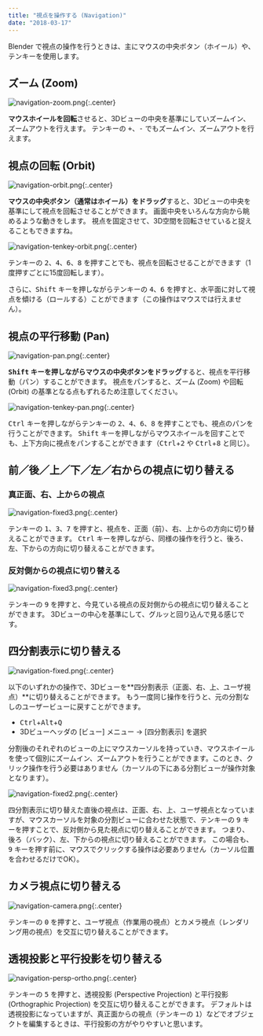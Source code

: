 ```yaml
---
title: "視点を操作する (Navigation)"
date: "2018-03-17"
---
```


Blender で視点の操作を行うときは、主にマウスの中央ボタン（ホイール）や、テンキーを使用します。

ズーム (Zoom)
----

![navigation-zoom.png](navigation-zoom.png){:.center}

**マウスホイールを回転**させると、3Dビューの中央を基準にしていズームイン、ズームアウトを行えます。
テンキーの <kbd>+</kbd>、<kbd>-</kbd> でもズームイン、ズームアウトを行えます。


視点の回転 (Orbit)
----

![navigation-orbit.png](navigation-orbit.png){:.center}

**マウスの中央ボタン（通常はホイール）をドラッグ**すると、3Dビューの中央を基準にして視点を回転させることができます。
画面中央をいろんな方向から眺めるような動きをします。
視点を固定させて、3D空間を回転させていると捉えることもできますね。

![navigation-tenkey-orbit.png](navigation-tenkey-orbit.png){:.center}

テンキーの <kbd>2</kbd>、<kbd>4</kbd>、<kbd>6</kbd>、<kbd>8</kbd> を押すことでも、視点を回転させることができます（1度押すごとに15度回転します）。

さらに、<kbd>Shift</kbd> キーを押しながらテンキーの <kbd>4</kbd>、<kbd>6</kbd> を押すと、水平面に対して視点を傾ける（ロールする）ことができます（この操作はマウスでは行えません）。


視点の平行移動 (Pan)
----

![navigation-pan.png](navigation-pan.png){:.center}

**<kbd>Shift</kbd> キーを押しながらマウスの中央ボタンをドラッグ**すると、視点を平行移動（パン）することができます。
視点をパンすると、ズーム (Zoom) や回転 (Orbit) の基準となる点もずれるため注意してください。

![navigation-tenkey-pan.png](navigation-tenkey-pan.png){:.center}

<kbd>Ctrl</kbd> キーを押しながらテンキーの <kbd>2</kbd>、<kbd>4</kbd>、<kbd>6</kbd>、<kbd>8</kbd> を押すことでも、視点のパンを行うことができます。
<kbd>Shift</kbd> キーを押しながらマウスホイールを回すことでも、上下方向に視点をパンすることができます（<kbd>Ctrl</kbd>+<kbd>2</kbd> や <kbd>Ctrl</kbd>+<kbd>8</kbd> と同じ）。


前／後／上／下／左／右からの視点に切り替える
----

### 真正面、右、上からの視点

![navigation-fixed3.png](navigation-fixed3.png){:.center}

テンキーの <kbd>1</kbd>、<kbd>3</kbd>、<kbd>7</kbd> を押すと、視点を、正面（前）、右、上からの方向に切り替えることができます。
<kbd>Ctrl</kbd> キーを押しながら、同様の操作を行うと、後ろ、左、下からの方向に切り替えることができます。


### 反対側からの視点に切り替える

![navigation-fixed3.png](navigation-fixed4.png){:.center}

テンキーの <kbd>9</kbd> を押すと、今見ている視点の反対側からの視点に切り替えることができます。
3Dビューの中心を基準にして、グルッと回り込んで見る感じです。


四分割表示に切り替える
----

![navigation-fixed.png](navigation-fixed.png){:.center}

以下のいずれかの操作で、3Dビューを**四分割表示（正面、右、上、ユーザ視点）**に切り替えることができます。
もう一度同じ操作を行うと、元の分割なしのユーザービューに戻すことができます。

* <kbd>Ctrl</kbd>+<kbd>Alt</kbd>+<kbd>Q</kbd>
* 3Dビューヘッダの [ビュー] メニュー → [四分割表示] を選択

分割後のそれぞれのビューの上にマウスカーソルを持っていき、マウスホイールを使って個別にズームイン、ズームアウトを行うことができます。このとき、クリック操作を行う必要はありません（カーソルの下にある分割ビューが操作対象となります）。

![navigation-fixed2.png](navigation-fixed2.png){:.center}

四分割表示に切り替えた直後の視点は、正面、右、上、ユーザ視点となっていますが、マウスカーソルを対象の分割ビューに合わせた状態で、テンキーの <kbd>9</kbd> キーを押すことで、反対側から見た視点に切り替えることができます。
つまり、後ろ（バック）、左、下からの視点に切り替えることができます。
この場合も、<kbd>9</kbd> キーを押す前に、マウスでクリックする操作は必要ありません（カーソル位置を合わせるだけでOK）。


カメラ視点に切り替える
----

![navigation-camera.png](navigation-camera.png){:.center}

テンキーの <kbd>0</kbd> を押すと、ユーザ視点（作業用の視点）とカメラ視点（レンダリング用の視点）を交互に切り替えることができます。


透視投影と平行投影を切り替える
----

![navigation-persp-ortho.png](navigation-persp-ortho.png){:.center}

テンキーの <kbd>5</kbd> を押すと、透視投影 (Perspective Projection) と平行投影 (Orthographic Projection) を交互に切り替えることができます。
デフォルトは透視投影になっていますが、真正面からの視点（テンキーの <kbd>1</kbd>）などでオブジェクトを編集するときは、平行投影の方がやりやすいと思います。

